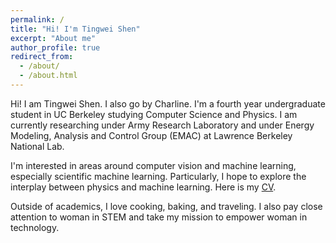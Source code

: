 ```yaml
---
permalink: /
title: "Hi! I'm Tingwei Shen"
excerpt: "About me"
author_profile: true
redirect_from: 
  - /about/
  - /about.html
---
```

Hi! I am Tingwei Shen. I also go by Charline. I'm a fourth year undergraduate student in UC Berkeley studying Computer Science and Physics. I am currently researching under Army Research Laboratory and under Energy Modeling, Analysis and Control Group (EMAC) at Lawrence Berkeley National Lab.

I'm interested in areas around computer vision and machine learning, especially scientific machine learning. Particularly, I hope to explore the interplay between physics and machine learning. Here is my [CV](https://drive.google.com/file/d/1HbRoCy-eJX0xKG-89V4NrIC1EERlU2Yx/view?usp=sharing).

Outside of academics, I love cooking, baking, and traveling. I also pay close attention to woman in STEM and take my mission to empower woman in technology.